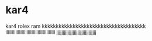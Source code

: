 # kar4
kar4
rolex
ram
kkkkkkkkkkkkkkkkkkkkkkkkkkkkkkkkkkkkk
llllllllllllllllllllllllllllllllllllllll
jjjjjjjjjjjjjjjjjjjjjjjjjjjjjjjj
